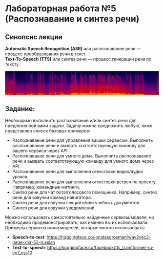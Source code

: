 # Лабораторная работа №5 (Распознавание и синтез речи)

## Синопсис лекции

**Automatic Speech Recognition (ASR)** или распознавание речи — процесс преобразования речи в текст.  
**Text-To-Speech (TTS)** или синтез речи — процесс генерации речи по тексту.

![ASR and TTS](task5.png)

## Задание:
Необходимо выполнить распознавание и/или синтез речи для предложенной вами задачи. Задачу можно предложить любую, ниже представлен список базовых примеров: 

* Распознавание речи для управления вашим сервисом. Выполнить распознавание речи и вызвать соответствующую команду для вашего сервиса через API.
* Распознавание речи для умного дома. Выполнить распознавание речи и вызвать соответствующую команду для умного дома через API. 
* Распознавание речи для выполнения отекстовки видео/аудио уроков.
* Распознавание речи для выполнения отекстовки встреч по проекту. Например, командные митинги.
* Синтез речи для чат бота/голосового помощника. Например, синтез речи для озвучки команд навигатора.
* Синтез речи для озвучки лекций и/или учебных документов.
* Синтез речи для озвучки уведомлений.


Можно использовать самостоятельно найденные сервисы/модели, но необходимо продемонстрировать, как именно вы их использовали. Примеры сервисов и/или моделей, которые можно использовать:
* **Speech-to-text**: https://huggingface.co/jonatasgrosman/wav2vec2-large-xlsr-53-russian  
* **Text-to-speech**: https://huggingface.co/facebook/tts_transformer-ru-cv7_css10   

